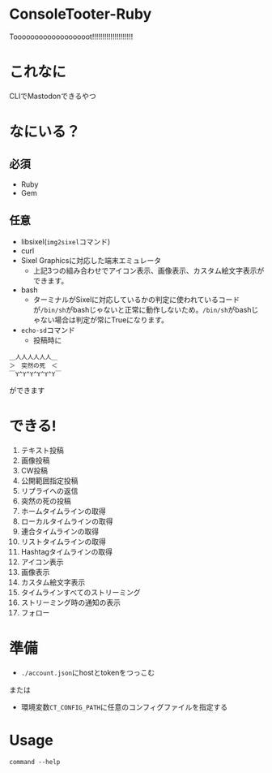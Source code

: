 # ConsoleTooter-Ruby
Toooooooooooooooooot!!!!!!!!!!!!!!!!!!!!
# これなに
CLIでMastodonできるやつ
# なにいる？
## 必須
- Ruby
- Gem
## 任意
- libsixel(```img2sixel```コマンド)
- curl
- Sixel Graphicsに対応した端末エミュレータ
  - 上記3つの組み合わせでアイコン表示、画像表示、カスタム絵文字表示ができます。
- bash
  - ターミナルがSixelに対応しているかの判定に使われているコードが```/bin/sh```がbashじゃないと正常に動作しないため。```/bin/sh```がbashじゃない場合は判定が常にTrueになります。
- ```echo-sd```コマンド
  - 投稿時に
```
＿人人人人人人＿
＞　突然の死　＜
￣Y^Y^Y^Y^Y^Y￣
```
ができます

# できる!
1. テキスト投稿
2. 画像投稿
3. CW投稿
4. 公開範囲指定投稿
5. リプライへの返信
6. 突然の死の投稿
7. ホームタイムラインの取得
8. ローカルタイムラインの取得
9. 連合タイムラインの取得
10. リストタイムラインの取得
11. Hashtagタイムラインの取得
12. アイコン表示
13. 画像表示
14. カスタム絵文字表示
15. タイムラインすべてのストリーミング
16. ストリーミング時の通知の表示
17. フォロー

# 準備
- ```./account.json```にhostとtokenをつっこむ

または

- 環境変数``CT_CONFIG_PATH``に任意のコンフィグファイルを指定する

# Usage

```command --help```
